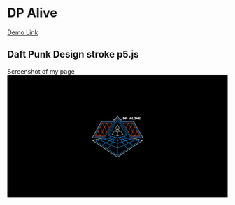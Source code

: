 # DP Alive

[Demo Link](https://qdua.github.io/dp-alive/)

## Daft Punk Design stroke p5.js 

Screenshot of my page
![Screenshot of my page](screenshot_2021-02-12_EXP_Daft_Punk_Alive_p5js.png)
